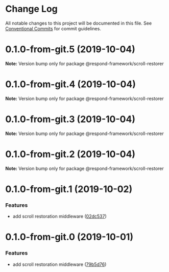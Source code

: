 # Change Log

All notable changes to this project will be documented in this file.
See [Conventional Commits](https://conventionalcommits.org) for commit guidelines.

# 0.1.0-from-git.5 (2019-10-04)

**Note:** Version bump only for package @respond-framework/scroll-restorer





# 0.1.0-from-git.4 (2019-10-04)

**Note:** Version bump only for package @respond-framework/scroll-restorer





# 0.1.0-from-git.3 (2019-10-04)

**Note:** Version bump only for package @respond-framework/scroll-restorer





# 0.1.0-from-git.2 (2019-10-04)

**Note:** Version bump only for package @respond-framework/scroll-restorer





# 0.1.0-from-git.1 (2019-10-02)


### Features

* add scroll restoration middleware ([02dc537](https://github.com/respond-framework/rudy/tree/master/packages/middleware-restore-scroll/commit/02dc537))





# 0.1.0-from-git.0 (2019-10-01)


### Features

* add scroll restoration middleware ([79b5d76](https://github.com/respond-framework/rudy/tree/master/packages/middleware-restore-scroll/commit/79b5d76))
